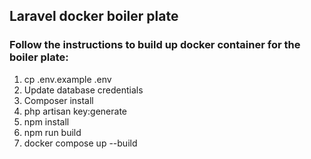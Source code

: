 ## Laravel docker boiler plate

### Follow the instructions to build up docker container for the boiler plate:

1. cp .env.example .env
2. Update database credentials
3. Composer install
4. php artisan key:generate
5. npm install
6. npm run build
7. docker compose up --build